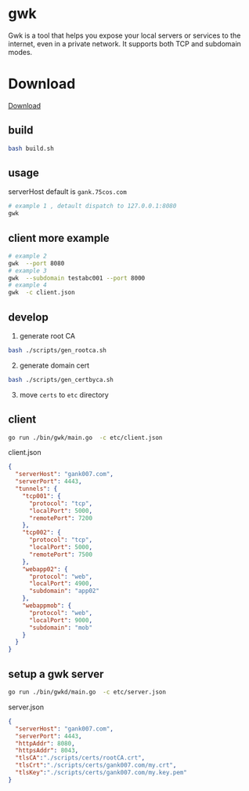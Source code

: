 # gwk

Gwk is a tool that helps you expose your local servers or services to the
internet, even in a private network. It supports both TCP and subdomain modes.

# Download

[Download](https://github.com/xuxihai123/go-gwk/releases)

## build

```bash
bash build.sh
```

## usage

serverHost default is `gank.75cos.com`

```bash
# example 1 , detault dispatch to 127.0.0.1:8080
gwk
```

## client more  example

```bash
# example 2
gwk  --port 8080
# example 3
gwk  --subdomain testabc001 --port 8000
# example 4
gwk  -c client.json
```

## develop 


1. generate root CA

```bash
bash ./scripts/gen_rootca.sh
```

2. generate domain cert

```bash
bash ./scripts/gen_certbyca.sh
```

3. move `certs` to `etc` directory


## client

```bash
go run ./bin/gwk/main.go  -c etc/client.json
```

client.json

```json
{
  "serverHost": "gank007.com",
  "serverPort": 4443,
  "tunnels": {
    "tcp001": {
      "protocol": "tcp",
      "localPort": 5000,
      "remotePort": 7200
    },
    "tcp002": {
      "protocol": "tcp",
      "localPort": 5000,
      "remotePort": 7500
    },
    "webapp02": {
      "protocol": "web",
      "localPort": 4900,
      "subdomain": "app02"
    },
    "webappmob": {
      "protocol": "web",
      "localPort": 9000,
      "subdomain": "mob"
    }
  }
}
```

## setup a gwk server

```bash
go run ./bin/gwkd/main.go  -c etc/server.json
```

server.json

```json
{
  "serverHost": "gank007.com",
  "serverPort": 4443,
  "httpAddr": 8080,
  "httpsAddr": 8043,
  "tlsCA":"./scripts/certs/rootCA.crt",
  "tlsCrt":"./scripts/certs/gank007.com/my.crt",
  "tlsKey":"./scripts/certs/gank007.com/my.key.pem"
}

```

